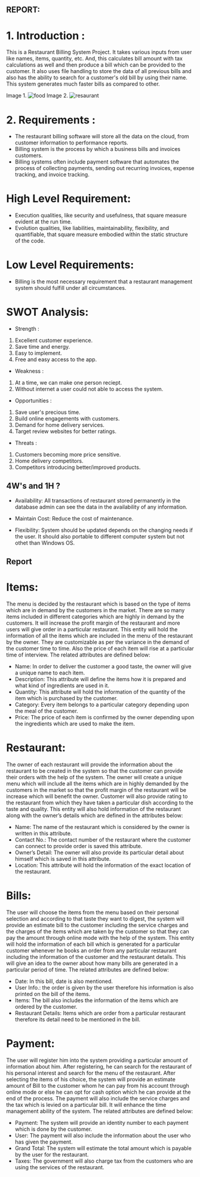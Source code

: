 ## REPORT:



# 1.    Introduction  :  
 This is a Restaurant Billing System Project. It takes various inputs from user like names, items, quantity, etc. And, this calculates bill amount with tax calculations as well and then produce a bill which can be provided to the customer. It also uses file handling to store the data of all previous bills and also has the ability to search for a customer's old bill by using their name. This system generates much faster bills as compared to other.

 Image 1. ![food](https://user-images.githubusercontent.com/63239130/153269371-c6501166-821f-4300-a4de-f9992d5653f2.jpg)
 Image 2. ![resaurant](https://user-images.githubusercontent.com/63239130/153269469-c3474797-2279-4879-9bfe-52ff1f2cf01e.jpg)

 # 2. Requirements  :
 * The restaurant billing software will store all the data on the cloud, from customer information to performance reports. 
 * Billing system is the process by which a business bills and invoices customers. 
 * Billing systems often include payment software that automates the process of collecting payments, sending out recurring invoices, expense tracking, and invoice tracking.

 # High Level Requirement: 
 * Execution qualities, like security and usefulness, that square measure evident at the run time.
 * Evolution qualities, like liabilities, maintainability, flexibility, and quantifiable, that square measure embodied within the static structure of the code. 

 # Low Level Requirements:
 * Billing is the most necessary requirement that a restaurant management system should fulfill under all circumstances.

 # SWOT Analysis:
  * Strength :
  1. Excellent customer experience.
  2. Save time and energy.
  3. Easy to implement.
  4. Free and easy access to the app.


* Weakness :
 1. At a time, we can make one person reciept.
 2. Without internet a user could not able to access the system.


* Opportunities :
1. Save user's precious time.
2. Build online engagements with customers.
3. Demand for home delivery services.
4. Target review websites for better ratings.


* Threats :
1. Customers becoming more price sensitive.
2. Home delivery competitors.
3. Competitors introducing better/improved products.


## 4W's and 1H ?
 * Availability:
 All transactions of restaurant stored permanently in the database admin can see the data in the availability of any information.

 * Maintain Cost:
 Reduce the cost of maintenance.

 * Flexibility:
 System should be updated  depends on the changing needs if the user. It should also portable to different computer system but not othet than Windows OS.  








## Report



#  Items:
The menu is decided by the restaurant which is based on the type of items which are in demand by the customers in the market. There are so many items included in different categories which are highly in demand by the customers. It will increase the profit margin of the restaurant and more users will give order in a particular restaurant. This entity will hold the information of all the items which are included in the menu of the restaurant by the owner. They are customizable as per the variance in the demand of the customer time to time. Also the price of each item will rise at a particular time of interview. The related attributes are defined below:


* Name: In order to deliver the customer a good taste, the owner will give a unique name to each item.
* Description: This attribute will define the items how it is prepared and what kind of ingredients are used in it.
* Quantity: This attribute will hold the information of the quantity of the item which is purchased by the customer.
* Category: Every item belongs to a particular category depending upon the meal of the customer.
* Price: The price of each item is confirmed by the owner depending upon the ingredients which are used to make the item.

#  Restaurant:
The owner of each restaurant will provide the information about the restaurant to be created in the system so that the customer can provide their orders with the help of the system. The owner will create a unique menu which will include all the items which are in highly demanded by the customers in the market so that the profit margin of the restaurant will be increase which will benefit the owner. Customer will also provide rating to the restaurant from which they have taken a particular dish according to the taste and quality. This entity will also hold information of the restaurant along with the owner’s details which are defined in the attributes below:


* Name: The name of the restaurant which is considered by the owner is written in this attribute.
* Contact No.: The contact number of the restaurant where the customer can connect to provide order is saved this attribute.
* Owner’s Detail: The owner will also provide its particular detail about himself which is saved in this attribute.
* Location: This attribute will hold the information of the exact location of the restaurant.

#  Bills:
The user will choose the items from the menu based on their personal selection and according to that taste they want to digest, the system will provide an estimate bill to the customer including the service charges and the charges of the items which are taken by the customer so that they can pay the amount through online mode with the help of the system. This entity will hold the information of each bill which is generated for a particular customer whenever he books an order from any particular restaurant including the information of the customer and the restaurant details. This will give an idea to the owner about how many bills are generated in a particular period of time. The related attributes are defined below:

* Date: In this bill, date is also mentioned.
* User Info.: the order is given by the user therefore his information is also printed on the bill of the items.
* Items: The bill also includes the information of the items which are ordered by the customer.
* Restaurant Details: Items which are order from a particular restaurant therefore its detail need to be mentioned in the bill.

# Payment:
The user will register him into the system providing a particular amount of information about him. After registering, he can search for the restaurant of his personal interest and search for the menu of the restaurant. After selecting the items of his choice, the system will provide an estimate amount of Bill to the customer whom he can pay from his account through online mode or else he can opt for cash option which he can provide at the end of the process. The payment will also include the service charges and the tax which is levied on a particular bill. It will enhance the time management ability of the system. The related attributes are defined below:

* Payment: The system will provide an identity number to each payment which is done by the customer.
* User: The payment will also include the information about the user who has given the payment.
* Grand Total: The system will estimate the total amount which is payable by the user for the restaurant.
* Taxes: The government will also charge tax from the customers who are using the services of the restaurant.





